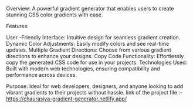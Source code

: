 Overview: A powerful gradient generator that enables users to create stunning CSS color gradients with ease.

Features:

User -Friendly Interface: Intuitive design for seamless gradient creation.
Dynamic Color Adjustments: Easily modify colors and see real-time updates.
Multiple Gradient Directions: Choose from various gradient directions to enhance your designs.
Copy Code Functionality: Effortlessly copy the generated CSS code for use in your projects.
Technologies Used: Built with modern web technologies, ensuring compatibility and performance across devices.

Purpose: Ideal for web developers, designers, and anyone looking to add vibrant gradients to their projects without hassle.
link of the project file :-  https://chaurasiya-gradient-generator.netlify.app/
